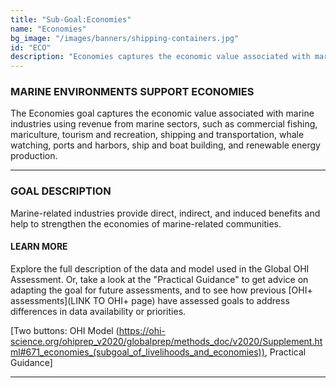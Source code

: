 ```yaml
---
title: "Sub-Goal:Economies"
name: "Economies"
bg_image: "/images/banners/shipping-containers.jpg"
id: "ECO"
description: "Economies captures the economic value associated with marine industries using revenue from marine sectors. It is composed of a single component, revenue."
---
```


### MARINE ENVIRONMENTS SUPPORT ECONOMIES
The Economies goal captures the economic value associated with marine industries using revenue from marine sectors, such as commercial fishing, mariculture, tourism and recreation, shipping and transportation, whale watching, ports and harbors, ship and boat building, and renewable energy production.


----

### GOAL DESCRIPTION
Marine-related industries provide direct, indirect, and induced benefits and help to strengthen the economies of marine-related communities.  


#### LEARN MORE
Explore the full description of the data and model used in the Global OHI Assessment. Or, take a look at the "Practical Guidance" to get advice on adapting the goal for future assessments, and to see how previous [OHI+ assessments](LINK TO OHI+ page) have assessed goals to address differences in data availability or priorities.

[Two buttons: OHI Model (https://ohi-science.org/ohiprep_v2020/globalprep/methods_doc/v2020/Supplement.html#671_economies_(subgoal_of_livelihoods_and_economies)), Practical Guidance]

----
